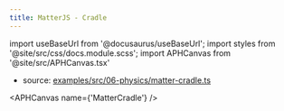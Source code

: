 ```yaml
---
title: MatterJS - Cradle
---
```


import useBaseUrl from '@docusaurus/useBaseUrl';
import styles from '@site/src/css/docs.module.scss';
import APHCanvas from '@site/src/APHCanvas.tsx'

- source: [examples/src/06-physics/matter-cradle.ts](https://github.com/APHGames/examples/blob/main/src/06-physics/matter-cradle.ts)


<APHCanvas name={'MatterCradle'} />

